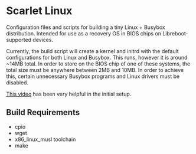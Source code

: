 # Scarlet Linux

Configuration files and scripts for building a tiny Linux + Busybox
distribution. Intended for use as a recovery OS in BIOS chips on Libreboot-supported
devices.

Currently, the build script will create a kernel and initrd with the default
configurations for both Linux and Busybox. This runs, however it is around ~14MB
total. In order to store on the BIOS chip of one of these systems, the total size
must be anywhere between 2MB and 10MB. In order to achieve this, certain
unnecessary Busybox programs and Linux drivers must be disabled.

[This video](https://youtu.be/asnXWOUKhTA) has been very helpful in the initial
setup.

## Build Requirements

* cpio
* wget
* x86\_linux\_musl toolchain
* make
